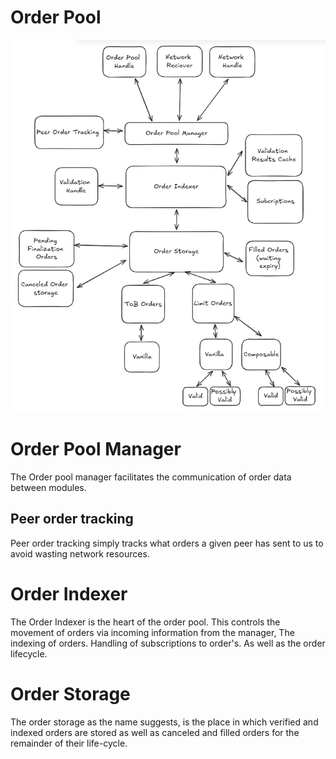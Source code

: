 # Order Pool 
![drawing](../assets/order-pool.png)

# Order Pool Manager
The Order pool manager facilitates the communication of order data between modules. 
##  Peer order tracking
Peer order tracking simply tracks what orders a given peer has sent to us to avoid
wasting network resources.
# Order Indexer
The Order Indexer is the heart of the order pool. This controls the movement of orders via incoming information from the manager,
The indexing of orders. Handling of subscriptions to order's. As well as the order lifecycle.
# Order Storage
The order storage as the name suggests, is the place in which verified and indexed orders are stored as well as canceled and filled orders for
the remainder of their life-cycle.


